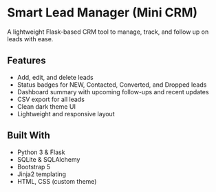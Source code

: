 # Smart Lead Manager (Mini CRM)

A lightweight Flask-based CRM tool to manage, track, and follow up on leads with ease.

##  Features

- Add, edit, and delete leads
- Status badges for NEW, Contacted, Converted, and Dropped leads
- Dashboard summary with upcoming follow-ups and recent updates
- CSV export for all leads
- Clean dark theme UI 
- Lightweight and responsive layout

##  Built With

- Python 3 & Flask
- SQLite & SQLAlchemy
- Bootstrap 5
- Jinja2 templating
- HTML, CSS (custom theme)

